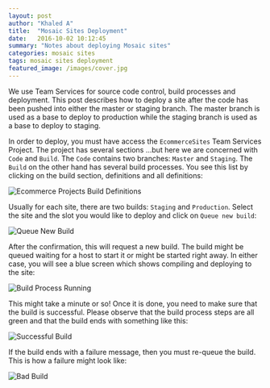 ```yaml
---
layout: post
author: "Khaled A"
title:  "Mosaic Sites Deployment"
date:   2016-10-02 10:12:45
summary: "Notes about deploying Mosaic sites"
categories: mosaic sites
tags: mosaic sites deployment
featured_image: /images/cover.jpg
---
```


We use Team Services for source code control, build processes and deployment. This post describes how to deploy a site after the code has been pushed into either the master or staging branch. The master branch is used as a base to deploy to production while the staging branch is used as a base to deploy to staging.

In order to deploy, you must have access the `EcommerceSites` Team Services Project. The project has several sections ...but here we are concerned with `Code` and `Build`. The `Code` contains two branches: `Master` and `Staging`. The `Build` on the other hand has several build processes. You see this list by clicking on the build section, definitions and all definitions:

![Ecommerce Projects Build Definitions](http://i.imgur.com/KFHeJLi.png)

Usually for each site, there are two builds: `Staging` and `Production`. Select the site and the slot you would like to deploy and click on `Queue new build`:

![Queue New Build](http://i.imgur.com/WfTyx4x.png)

After the confirmation, this will request a new build. The build might be queued waiting for a host to start it or might be started right away. In either case, you will see a blue screen which shows compiling and deploying to the site:

![Build Process Running](http://i.imgur.com/rqHcY8f.png)

This might take a minute or so! Once it is done, you need to make sure that the build is successful. Please observe that the build process steps are all green and that the build ends with something like this:

![Successful Build](http://i.imgur.com/ZRZLIgt.png)

If the build ends with a failure message, then you must re-queue the build. This is how a failure might look like:

![Bad Build](http://i.imgur.com/zg0jKuB.png)